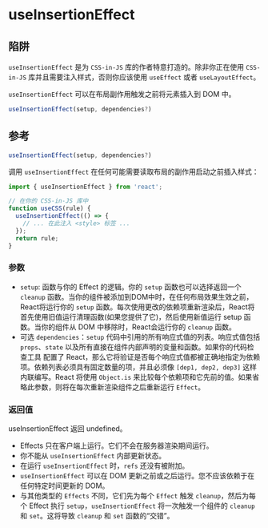 # useInsertionEffect

## 陷阱
`useInsertionEffect` 是为 `CSS-in-JS` 库的作者特意打造的。除非你正在使用 `CSS-in-JS` 库并且需要注入样式，否则你应该使用 `useEffect` 或者 `useLayoutEffect`。

`useInsertionEffect` 可以在布局副作用触发之前将元素插入到 DOM 中。

```jsx
useInsertionEffect(setup, dependencies?)
```

## 参考 

```jsx
useInsertionEffect(setup, dependencies?)
```

调用 `useInsertionEffect` 在任何可能需要读取布局的副作用启动之前插入样式：

```jsx
import { useInsertionEffect } from 'react';

// 在你的 CSS-in-JS 库中
function useCSS(rule) {
  useInsertionEffect(() => {
    // ... 在此注入 <style> 标签 ...
  });
  return rule;
}
```

### 参数 
+ `setup`: 函数与你的 Effect 的逻辑。你的 `setup` 函数也可以选择返回一个 `cleanup` 函数。当你的组件被添加到DOM中时，在任何布局效果生效之前，React将运行你的 `setup` 函数。每次使用更改的依赖项重新渲染后，React将首先使用旧值运行清理函数(如果您提供了它)，然后使用新值运行 setup 函数。当你的组件从 DOM 中移除时，React会运行你的 `cleanup` 函数。
+ 可选 `dependencies`：`setup` 代码中引用的所有响应式值的列表。响应式值包括 `props`、`state` 以及所有直接在组件内部声明的变量和函数。如果你的代码检查工具 配置了 React，那么它将验证是否每个响应式值都被正确地指定为依赖项。依赖列表必须具有固定数量的项，并且必须像 `[dep1, dep2, dep3]` 这样内联编写。React 将使用 `Object.is` 来比较每个依赖项和它先前的值。如果省略此参数，则将在每次重新渲染组件之后重新运行 `Effect`。

### 返回值 

useInsertionEffect 返回 undefined。

+ Effects 只在客户端上运行。它们不会在服务器渲染期间运行。
+ 你不能从 `useInsertionEffect` 内部更新状态。
+ 在运行 `useInsertionEffect` 时，`refs` 还没有被附加。
+ `useInsertionEffect` 可以在 DOM 更新之前或之后运行。您不应该依赖于在任何特定时间更新的 DOM。
+ 与其他类型的 `Effects` 不同，它们先为每个 `Effect` 触发 `cleanup`，然后为每个 Effect 执行 `setup`，`useInsertionEffect` 将一次触发一个组件的 `cleanup` 和 `set`。这将导致 `cleanup` 和 `set` 函数的“交错”。
 